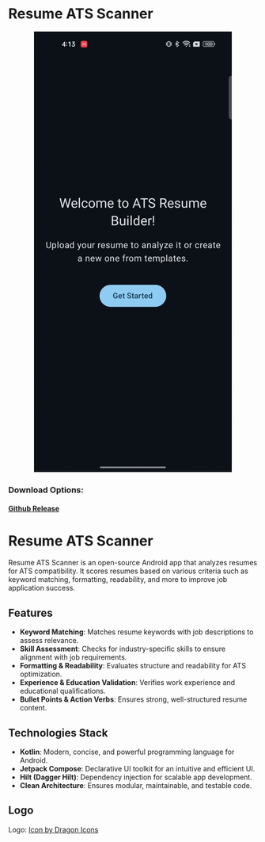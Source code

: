 # Resume ATS Scanner


<div align="center">
    <img src="https://raw.githubusercontent.com/yeshuwahane/kresume/refs/heads/main/resume.gif" alt="Resume ATS Scanner">
</div>


### Download Options:
#### <a href="https://github.com/yeshuwahane/kresume/releases">Github Release</a>

# Resume ATS Scanner

Resume ATS Scanner is an open-source Android app that analyzes resumes for ATS compatibility. It scores resumes based on various criteria such as keyword matching, formatting, readability, and more to improve job application success.

## Features

- **Keyword Matching**: Matches resume keywords with job descriptions to assess relevance.
- **Skill Assessment**: Checks for industry-specific skills to ensure alignment with job requirements.
- **Formatting & Readability**: Evaluates structure and readability for ATS optimization.
- **Experience & Education Validation**: Verifies work experience and educational qualifications.
- **Bullet Points & Action Verbs**: Ensures strong, well-structured resume content.

## Technologies Stack

- **Kotlin**: Modern, concise, and powerful programming language for Android.
- **Jetpack Compose**: Declarative UI toolkit for an intuitive and efficient UI.
- **Hilt (Dagger Hilt)**: Dependency injection for scalable app development.
- **Clean Architecture**: Ensures modular, maintainable, and testable code.


## Logo
Logo:
<a href="https://www.freepik.com/icon/curriculum-vitae_9304833#fromView=search&page=1&position=21&uuid=467b367d-a555-4e5d-9e4d-2fd45161a6bc">Icon by Dragon Icons</a>
